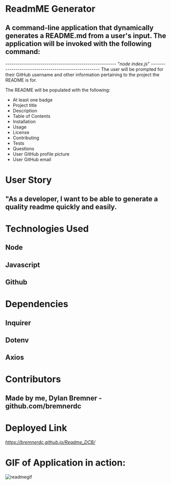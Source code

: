 
# ReadmME Generator
## A command-line application that dynamically generates a README.md from a user's input. The application will be invoked with the following command: 

------------------------------------------------------ "*node index.js*" -----------------------------------------------------
The user will be prompted for their GitHub username and other information pertaining to the project the README is for.

The README will be populated with the following:

* At least one badge
* Project title
* Description
* Table of Contents
* Installation
* Usage
* License
* Contributing
* Tests
* Questions
* User GitHub profile picture
* User GitHub email

# User Story
## "As a developer, I want to be able to generate a quality readme quickly and easily.

# Technologies Used
## Node
## Javascript
## Github

# Dependencies 
## Inquirer
## Dotenv
## Axios

# Contributors

## Made by me, Dylan Bremner - github.com/bremnerdc

# Deployed Link
*https://bremnerdc.github.io/Readme_DCB/*

# GIF of Application in action:
![readmegif](https://user-images.githubusercontent.com/61300825/80847210-a157f080-8bc3-11ea-8992-f26dc35bfe62.gif)

